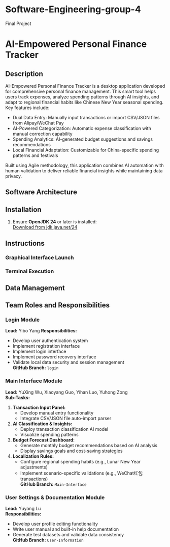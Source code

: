 # Software-Engineering-group-4
Final Project

# AI-Empowered Personal Finance Tracker

## Description
AI-Empowered Personal Finance Tracker is a desktop application developed for comprehensive personal finance management. This smart tool helps users track expenses, analyze spending patterns through AI insights, and adapt to regional financial habits like Chinese New Year seasonal spending. Key features include:

- Dual Data Entry: Manually input transactions or import CSV/JSON files from Alipay/WeChat Pay
- AI-Powered Categorization: Automatic expense classification with manual correction capability
- Spending Analytics: AI-generated budget suggestions and savings recommendations
- Local Financial Adaptation: Customizable for China-specific spending patterns and festivals

Built using Agile methodology, this application combines AI automation with human validation to deliver reliable financial insights while maintaining data privacy.

## Software Architecture
<!-- Software architecture diagram or description would be placed here -->

## Installation
1. Ensure **OpenJDK 24** or later is installed:  
   [Download from jdk.java.net/24](https://jdk.java.net/24/)

## Instructions

### Graphical Interface Launch


### Terminal Execution


## Data Management


## Team Roles and Responsibilities

### Login Module
**Lead:** Yibo Yang
**Responsibilities:**
- Develop user authentication system
- Implement registration interface
- Implement login interface
- Implement password recovery interface
- Validate local data security and session management  
**GitHub Branch:** `login`

### Main Interface Module
**Lead:** YuXing Wu, Xiaoyang Guo, Yihan Luo, Yuhong Zong  
**Sub-Tasks:**
1. **Transaction Input Panel:**
   - Develop manual entry functionality
   - Integrate CSV/JSON file auto-import parser
2. **AI Classification & Insights:**
   - Deploy transaction classification AI model
   - Visualize spending patterns
3. **Budget Forecast Dashboard:**
   - Generate monthly budget recommendations based on AI analysis
   - Display savings goals and cost-saving strategies
4. **Localization Rules:**
   - Configure regional spending habits (e.g., Lunar New Year adjustments)
   - Implement scenario-specific validations (e.g., WeChat红包 transactions)  
**GitHub Branch:** `Main-Interface`

### User Settings & Documentation Module
**Lead:** Yuyang Lu  
**Responsibilities:**
- Develop user profile editing functionality
- Write user manual and built-in help documentation
- Generate test datasets and validate data consistency  
**GitHub Branch:** `User-Information`